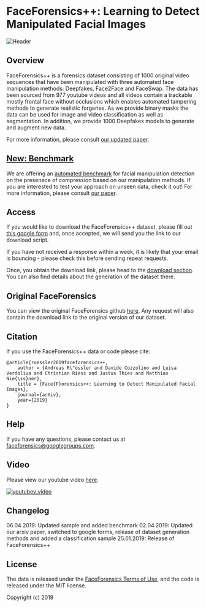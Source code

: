 # FaceForensics++: Learning to Detect Manipulated Facial Images

![Header](images/teaser.png)

## Overview
FaceForensics++ is a forensics dataset consisting of 1000 original video sequences that have been manipulated with three automated face manipulation methods: Deepfakes, Face2Face and FaceSwap. The data has been sourced from 977 youtube videos and all videos contain a trackable mostly frontal face without occlusions which enables automated tampering methods to generate realistic forgeries. As we provide binary masks the data can be used for image and video classification as well as segmentation. In addition, we provide 1000 Deepfakes models to generate and augment new data.

For more information, please consult [our updated paper](https://arxiv.org/abs/1901.08971).

## [New: Benchmark](http://kaldir.vc.in.tum.de/faceforensics_benchmark/)
We are offering an [automated benchmark](http://kaldir.vc.in.tum.de/faceforensics_benchmark/) for facial manipulation detection on the presenece of compression based on our manipulation methods. If you are interested to test your approach on unseen data, check it out! For more information, please consult [our paper](https://arxiv.org/abs/1901.08971).

## Access
If you would like to download the FaceForensics++ dataset, please fill out [this google form](https://docs.google.com/forms/d/e/1FAIpQLSdRRR3L5zAv6tQ_CKxmK4W96tAab_pfBu2EKAgQbeDVhmXagg/viewform) and, once accepted, we will send you the link to our download script.

If you have not received a response within a week, it is likely that your email is bouncing - please check this before sending repeat requests.

Once, you obtain the download link, please head to the [download section](dataset/README.md). You can also find details about the generation of the dataset there.

## Original FaceForensics
You can view the original FaceForensics github [here](https://github.com/ondyari/FaceForensics/tree/original). Any request will also contain the download link to the original version of our dataset. 


## Citation
If you use the FaceForensics++ data or code please cite:
```
@article{roessler2019faceforensics++,
	author = {Andreas R\"ossler and Davide Cozzolino and Luisa Verdoliva and Christian Riess and Justus Thies and Matthias Nie{\ss}ner},
	title = {Face{F}orensics++: Learning to Detect Manipulated Facial Images},
	journal={arXiv},
	year={2019}
}
```

## Help
If you have any questions, please contact us at [faceforensics@googlegroups.com](faceforensics@googlegroups.com).

## Video
Please view our youtube video [here](https://www.youtube.com/watch?v=x2g48Q2I2ZQ).

[![youtubev_video](https://img.youtube.com/vi/x2g48Q2I2ZQ/0.jpg)](https://www.youtube.com/watch?v=x2g48Q2I2ZQ)

## Changelog
06.04.2019: Updated sample and added benchmark
02.04.2019: Updated our arxiv paper, switched to google forms, release of dataset generation methods and added a classification sample
25.01.2019: Release of FaceForensics++

## License
The data is released under the [FaceForensics Terms of Use](http://kaldir.vc.in.tum.de/FaceForensics/webpage/FaceForensics_TOS.pdf), and the code is released under the MIT license.

Copyright (c) 2019
